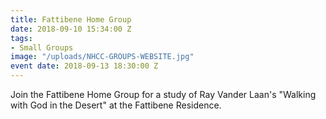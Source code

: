 ```yaml
---
title: Fattibene Home Group
date: 2018-09-10 15:34:00 Z
tags:
- Small Groups
image: "/uploads/NHCC-GROUPS-WEBSITE.jpg"
event date: 2018-09-13 18:30:00 Z
---
```


Join the Fattibene Home Group for a study of Ray Vander Laan's "Walking with God in the Desert" at the Fattibene Residence.